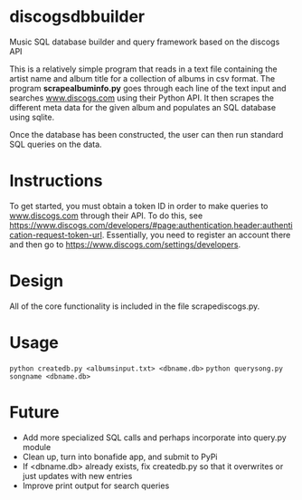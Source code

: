# discogsdbbuilder
Music SQL database builder and query framework based on the discogs API

This is a relatively simple program that reads in a text file containing the artist name and album title for a collection of albums in csv format.
The program **scrapealbuminfo.py** goes through each line of the text input and searches www.discogs.com using their Python API.
It then scrapes the different meta data for the given album and populates an SQL database using sqlite.

Once the database has been constructed, the user can then run standard SQL queries on the data.

# Instructions

To get started, you must obtain a token ID in order to make queries to www.discogs.com through their API. To do this, see https://www.discogs.com/developers/#page:authentication,header:authentication-request-token-url.
Essentially, you need to register an account there and then go to https://www.discogs.com/settings/developers.

# Design

All of the core functionality is included in the file scrapediscogs.py.

# Usage

```python createdb.py <albumsinput.txt> <dbname.db>```
```python querysong.py songname <dbname.db>```

# Future

* Add more specialized SQL calls and perhaps incorporate into query.py module
* Clean up, turn into bonafide app, and submit to PyPi
* If <dbname.db> already exists, fix createdb.py so that it overwrites or just updates with new entries
* Improve print output for search queries


